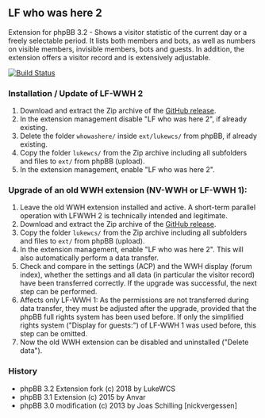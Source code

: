 ## LF who was here 2
Extension for phpBB 3.2 - Shows a visitor statistic of the current day or a freely selectable period. It lists both members and bots, as well as numbers on visible members, invisible members, bots and guests. In addition, the extension offers a visitor record and is extensively adjustable.

[![Build Status](https://travis-ci.org/LukeWCS/lf-who-was-here-2.svg?branch=master)](https://travis-ci.org/LukeWCS/lf-who-was-here-2)

### Installation / Update of LF-WWH 2
1. Download and extract the Zip archive of the [GitHub release](https://github.com/LukeWCS/lf-who-was-here-2/releases).
1. In the extension management disable "LF who was here 2", if already existing.
1. Delete the folder `whowashere/` inside `ext/lukewcs/` from phpBB, if already existing.
1. Copy the folder `lukewcs/` from the Zip archive including all subfolders and files to `ext/` from phpBB (upload).
1. In the extension management, enable "LF who was here 2".

### Upgrade of an old WWH extension (NV-WWH or LF-WWH 1):
1. Leave the old WWH extension installed and active. A short-term parallel operation with LFWWH 2 is technically intended and legitimate.
1. Download and extract the Zip archive of the [GitHub release](https://github.com/LukeWCS/lf-who-was-here-2/releases).
1. Copy the folder `lukewcs/` from the Zip archive including all subfolders and files to `ext/` from phpBB (upload).
1. In the extension management, enable "LF who was here 2". This will also automatically perform a data transfer.
1. Check and compare in the settings (ACP) and the WWH display (forum index), whether the settings and all data (in particular the visitor record) have been transferred correctly. If the upgrade was successful, the next step can be performed.
1. Affects only LF-WWH 1: As the permissions are not transferred during data transfer, they must be adjusted after the upgrade, provided that the phpBB full rights system has been used before. If only the simplified rights system ("Display for guests:") of LF-WWH 1 was used before, this step can be omitted.
1. Now the old WWH extension can be disabled and uninstalled ("Delete data").

### History
* phpBB 3.2 Extension fork (c) 2018 by LukeWCS
* phpBB 3.1 Extension (c) 2015 by Anvar
* phpBB 3.0 modification (c) 2013 by Joas Schilling [nickvergessen]
